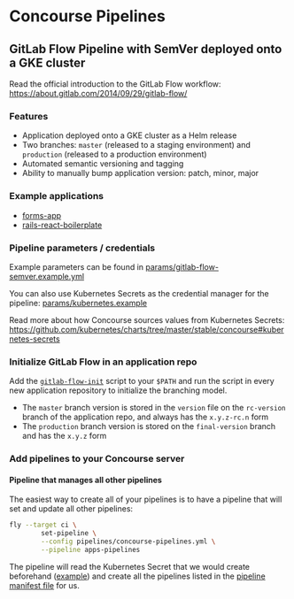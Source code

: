 # Concourse Pipelines

## GitLab Flow Pipeline with SemVer deployed onto a GKE cluster

Read the official introduction to the GitLab Flow workflow: <https://about.gitlab.com/2014/09/29/gitlab-flow/>

### Features

- Application deployed onto a GKE cluster as a Helm release
- Two branches: `master` (released to a staging environment) and `production` (released to a production environment)
- Automated semantic versioning and tagging
- Ability to manually bump application version: patch, minor, major

### Example applications

- [forms-app](https://github.com/ilyasotkov/forms-app)
- [rails-react-boilerplate](https://github.com/ilyasotkov/rails-react-boilerplate)

### Pipeline parameters / credentials

Example parameters can be found in [params/gitlab-flow-semver.example.yml](/params/gitlab-flow-semver.example.yml)

You can also use Kubernetes Secrets as the credential manager for the pipeline: [params/kubernetes.example](/params/kubernetes.example)

Read more about how Concourse sources values from Kubernetes Secrets: <https://github.com/kubernetes/charts/tree/master/stable/concourse#kubernetes-secrets>

### Initialize GitLab Flow in an application repo

Add the [`gitlab-flow-init`](/gitlab-flow-init) script to your `$PATH` and run the script in every new application repository to initialize the branching model.

- The `master` branch version is stored in the `version` file on the `rc-version` branch of the application repo, and always has the `x.y.z-rc.n` form
- The `production` branch version is stored on the `final-version` branch and has the `x.y.z` form

### Add pipelines to your Concourse server

#### Pipeline that manages all other pipelines

The easiest way to create all of your pipelines is to have a pipeline that will set and update all other pipelines:

```sh
fly --target ci \
        set-pipeline \
        --config pipelines/concourse-pipelines.yml \
        --pipeline apps-pipelines
```

The pipeline will read the Kubernetes Secret that we would create beforehand ([example](https://github.com/ilyasotkov/concourse-pipelines/blob/master/params/kubernetes.example/apps-pipelines.yaml)) and create all the pipelines listed in the [pipeline manifest file](/params/apps-pipelines-manifest.example.yml) for us.
